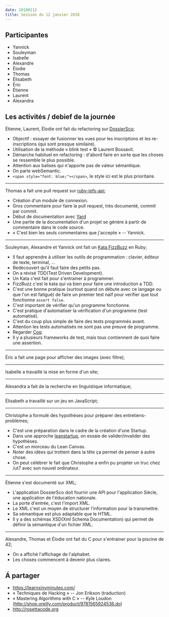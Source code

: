 ```yaml
---
date: 20180112
title: Session du 12 janvier 2018
---
```


## Participantes

- Yannick
- Souleyman
- Isabelle
- Alexandre
- Élodie
- Thomas
- Élisabeth
- Éric
- Étienne
- Laurent
- Alexandra

## Les activités / debief de la journée

Étienne, Laurent, Élodie ont fait du refactoring sur [DossierSco](https://github.com/betagouv/dossiersco);

- Objectif : essayer de fusionner les vues pour les inscriptions et les re-inscriptions (qui sont presque similaire).
- Utilisation de la méthode « blink test » © Laurent Bossavit.
- Démarche habituel en refactoring : d'abord faire en sorte que les choses se ressemble le plus possible.
- Attention aux balises qui n'apporte pas de valeur sémantique.
- On parle webSemantic.
- `<span style="font: blue;"></span>`, le style ici est le plus prioritaire.

---
Thomas a fait une pull request sur [ruby-ipfs-api](https://github.com/tbenett/ruby-ipfs-api);

- Création d'un module de connexion.
- Gros commentaire pour faire la pull request, très documenté, commit par commit.
- Début de documentation avec [Yard](https://yardoc.org/)
- Une partie de la documentation d'un projet se génère à partir de commentaire dans le code source.
- « C'est bien les seuls commentaires que j'accepte » -- Yannick.

---
Souleyman, Alexandre et Yannick ont fait un [Kata FizzBuzz](http://codingdojo.org/kata/FizzBuzz/) en Ruby;

- Il faut apprendre à utiliser les outils de programmation : clavier, éditeur de texte, terminal, ...
- Redécouvert qu'il faut faire des petits pas.
- On a révisé TDD(Test Driven Development).
- Un Kata c'est fait pour s'entrainer à programmer.
- FizzBuzz c'est le kata qui va bien pour faire une introduction a TDD.
- C'est une bonne pratique (surtout quand on débute avec ce langage ou que l'on est fatigué) de faire un premier test naïf pour verifier que tout fonctionne `assert false`.
- C'est important de vérifier qu'un programme fonctionne.
- C'est pratique d'automatiser la vérification d'un programme (test automatisé).
- C'est du coup plus simple de faire des tests programmés avant.
- Attention les tests automatisés ne sont pas une preuve de programme.
- Regarder [Coq](https://en.wikipedia.org/wiki/Coq).
- Il y a plusieurs frameworks de test, mais tous contiennent de quoi faire une assertion.

---
Éric a fait une page pour afficher des images (avec filtre);

---
Isabelle a travaillé la mise en forme d'un site;

---
Alexandra a fait de la recherche en linguistique informatique;

---
Élisabeth a travaillé sur un jeu en JavaScript;

---
Christophe a formulé des hypothèses pour préparer des entretiens-problèmes;

- C'est une préparation dans le cadre de la création d'une Startup.
- Dans une approche [leanstartup](https://fr.wikipedia.org/wiki/Lean_startup), on essaie de valider/invalider des hypothèses.
- C'est un morceau du Lean Canvas.
- Noter des idées qui trottent dans la tête ça permet de penser à autre chose.
- On peut célébrer le fait que Christophe a enfin pu projeter un truc chez /ut7 avec son nouvel ordinateur.

---
Étienne s'est documenté sur XML;

- L'application DossierSco doit fournir une API pour l'application Siècle, une application de l'éducation nationale.
- La porte d'entrée, c'est l'import XML.
- Le XML c'est un moyen de structurer l'information pour la transmettre.
- Sa sémantique est plus adaptable que le HTML.
- Il y a des schémas XSD(Xml Schema Documentation) qui permet de définir la sémantique d'un fichier XML.

---
Alexandre, Thomas et Élodie ont fait du C pour s'entrainer pour la piscine de 42;

- On a affiché l'affichage de l'alphabet.
- Les choses commencent à devenir plus claires.



## Á partager

- https://learnxinyminutes.com/
- « Techniques de Hacking » -- Jon Erikson (traduction)
- « Mastering Algorithms with C » -- Kyle Loudon (http://shop.oreilly.com/product/9781565924536.do)
- http://rosettacode.org
